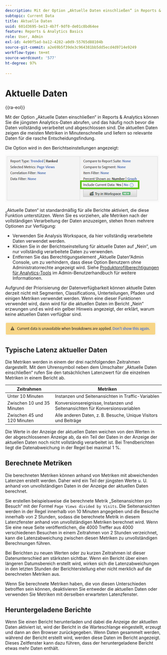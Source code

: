 ```yaml
---
description: Mit der Option „Aktuelle Daten einschließen“ in Reports & Analytics können Sie die jüngsten Analytics-Daten abrufen, und das häufig noch bevor die Daten vollständig verarbeitet und abgeschlossen sind. Die aktuellen Daten zeigen die meisten Metriken in Minutenschnelle und liefern so relevante Daten für die rasche Entscheidungsfindung.
subtopic: Current Data
title: Aktuelle Daten
uuid: 601d3695-be13-4b7f-9df0-de01c8bd64ee
feature: Reports & Analytics Basics
role: User, Admin
exl-id: 4e90f5ad-ba12-4282-a0d9-55765d88104b
source-git-commit: a2e69b5f39de3c964381bb5dd5ecd4d9714e9249
workflow-type: tm+mt
source-wordcount: '577'
ht-degree: 97%

---
```


# Aktuelle Daten

{{ra-eol}}

Mit der Option „Aktuelle Daten einschließen“ in Reports &amp; Analytics können Sie die jüngsten Analytics-Daten abrufen, und das häufig noch bevor die Daten vollständig verarbeitet und abgeschlossen sind. Die aktuellen Daten zeigen die meisten Metriken in Minutenschnelle und liefern so relevante Daten für die rasche Entscheidungsfindung.

Die Option wird in den Berichtseinstellungen angezeigt:

![Screenshot „Aktuelle Daten“](assets/current_data.png)

„Aktuelle Daten“ ist standardmäßig für alle Berichte aktiviert, die diese Funktion unterstützen. Wenn Sie es vorziehen, alle Metriken nach der vollständigen Verarbeitung der Daten anzuzeigen, stehen Ihnen mehrere Optionen zur Verfügung:

* Verwenden Sie Analysis Workspace, da hier vollständig verarbeitete Daten verwendet werden.
* Klicken Sie in der Berichtseinstellung für aktuelle Daten auf „Nein“, um nur vollständig verarbeitete Daten zu verwenden.
* Entfernen Sie das Berechtigungselement „Aktuelle Daten“Admin Console, um zu verhindern, dass diese Option Benutzern ohne Administratorrechte angezeigt wird. Siehe [Produktprofilberechtigungen für Analytics-Tools](/help/admin/admin-console/permissions/analytics-tools.md) im Admin-Benutzerhandbuch für weitere Informationen.

Aufgrund der Priorisierung der Datenverfügbarkeit können aktuelle Daten derzeit nicht mit Segmenten, Classifications, Unterteilungen, Pfaden und einigen Metriken verwendet werden. Wenn eine dieser Funktionen verwendet wird, dann wird für die aktuellen Daten im Bericht „Nein“ erzwungen und es wird ein gelber Hinweis angezeigt, der erklärt, warum keine aktuellen Daten verfügbar sind.

![Hinweis zu aktuellen Daten](assets/current_data_notice.png)

## Typische Latenz aktueller Daten

Die Metriken werden in einem der drei nachfolgenden Zeitrahmen dargestellt. Mit dem Uhrensymbol neben dem Umschalter „Aktuelle Daten einschließen“ rufen Sie den tatsächlichen Latenzwert für die einzelnen Metriken in einem Bericht ab.

| Zeitrahmen | Metriken |
| --- | --- |
| Unter 10 Minuten | Instanzen und Seitenansichten in Traffic-Variablen |
| Zwischen 10 und 35 Minuten | Konversionsereignisse, Instanzen und Seitenansichten für Konversionsvariablen |
| Zwischen 45 und 120 Minuten | Alle anderen Daten, z. B. Besuche, Unique Visitors und Beiträge |

Die Werte in der Anzeige der aktuellen Daten weichen von den Werten in der abgeschlossenen Anzeige ab, da ein Teil der Daten in der Anzeige der aktuellen Daten noch nicht vollständig verarbeitet ist. Bei Trendberichten liegt die Datenabweichung in der Regel bei maximal 1 %.

## Berechnete Metriken 

Die berechneten Metriken können anhand von Metriken mit abweichenden Latenzen erstellt werden. Daher wird ein Teil der jüngsten Werte u. U. anhand von unvollständigen Daten in der Anzeige der aktuellen Daten berechnet.

Sie erstellen beispielsweise die berechnete Metrik „Seitenansichten pro Besuch“ mit der Formel `Page Views divided by Visits`. Die Seitenansichten werden in der Regel innerhalb von 10 Minuten angegeben und die Besuche innerhalb von 2 Stunden, sodass die berechnete Metrik in diesem Latenzfenster anhand von unvollständigen Metriken berechnet wird. Wenn Sie eine neue Seite veröffentlichen, die 4000 Treffer aus 4000 verschiedenen Besuchen in einem Zeitrahmen von 2 Stunden verzeichnet, kann die Latenzabweichung zwischen diesen Metriken zu unvollständigen Berechnungen führen.

Bei Berichten zu neuen Werten oder zu kurzen Zeitrahmen ist dieser Datenunterschied am stärksten sichtbar. Wenn ein Bericht über einen längeren Datumsbereich erstellt wird, wirken sich die Latenzabweichungen in den letzten Stunden der Berichterstellung eher nicht merklich auf die berechneten Metriken aus.

Wenn Sie berechnete Metriken haben, die von diesen Unterschieden betroffen sein können, deaktivieren Sie entweder die aktuellen Daten oder verwenden Sie Metriken mit derselben erwarteten Latenzfenster.

## Heruntergeladene Berichte

Wenn Sie einen Bericht herunterladen und dabei die Anzeige der aktuellen Daten aktiviert ist, wird der Bericht in die Warteschlange eingestellt, erzeugt und dann an den Browser zurückgegeben. Wenn Daten gesammelt werden, während der Bericht erstellt wird, werden diese Daten im Bericht angezeigt. Dieses Zeitfenster kann dazu führen, dass der heruntergeladene Bericht etwas mehr Daten enthält.
